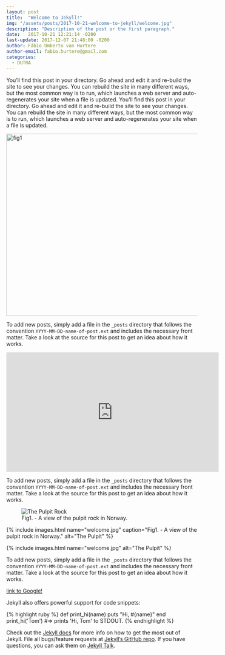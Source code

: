 ```yaml
---
layout: post
title:  "Welcome to Jekyll!"
img: "/assets/posts/2017-10-21-welcome-to-jekyll/welcome.jpg"
description: "Description of the post or the first paragraph."
date:   2017-10-21 12:21:14 -0200
last-update: 2017-12-07 21:48:00 -0200
author: Fábio Umberto van Hurtere
author-email: fabio.hurtere@gmail.com
categories:
  - DUTRA
---
```

You’ll find this post in your directory. Go ahead and edit it and re-build the site to see your changes. You can rebuild the site in many different ways, but the most common way is to run, which launches a web server and auto-regenerates your site when a file is updated. You’ll find this post in your directory. Go ahead and edit it and re-build the site to see your changes. You can rebuild the site in many different ways, but the most common way is to run, which launches a web server and auto-regenerates your site when a file is updated.

<a data-flickr-embed="true" data-header="true" data-footer="true" data-context="true"  href="https://www.flickr.com/photos/d2d/201549575/in/album-72157623221063940/" title="fig1"><img src="https://farm1.staticflickr.com/67/201549575_48e1c2965e_o.jpg" width="640" height="480" alt="fig1"></a><script async src="//embedr.flickr.com/assets/client-code.js" charset="utf-8"></script>

To add new posts, simply add a file in the `_posts` directory that follows the convention `YYYY-MM-DD-name-of-post.ext` and includes the necessary front matter. Take a look at the source for this post to get an idea about how it works.

<div class="aspect-ratio">
  <iframe width="560" height="315" src="https://www.youtube.com/embed/u-j4oSfph-8?rel=0" frameborder="0" gesture="media" allow="encrypted-media" allowfullscreen></iframe>
</div>

To add new posts, simply add a file in the `_posts` directory that follows the convention `YYYY-MM-DD-name-of-post.ext` and includes the necessary front matter. Take a look at the source for this post to get an idea about how it works.

<figure>
  <img src="{{site.baseurl}}/assets/posts/2017-10-21-welcome-to-jekyll/welcome.jpg" alt="The Pulpit Rock">
  <figcaption>Fig1. - A view of the pulpit rock in Norway.</figcaption>
</figure>

{% include images.html name="welcome.jpg" caption="Fig1. - A view of the pulpit rock in Norway." alt="The Pulpit" %}

{% include images.html name="welcome.jpg" alt="The Pulpit" %}

To add new posts, simply add a file in the `_posts` directory that follows the convention `YYYY-MM-DD-name-of-post.ext` and includes the necessary front matter. Take a look at the source for this post to get an idea about how it works.

[link to Google!](http://google.com)

Jekyll also offers powerful support for code snippets:

{% highlight ruby %}
def print_hi(name)
  puts "Hi, #{name}"
end
print_hi('Tom')
#=> prints 'Hi, Tom' to STDOUT.
{% endhighlight %}

Check out the [Jekyll docs][jekyll-docs] for more info on how to get the most out of Jekyll. File all bugs/feature requests at [Jekyll’s GitHub repo][jekyll-gh]. If you have questions, you can ask them on [Jekyll Talk][jekyll-talk].

[jekyll-docs]: https://jekyllrb.com/docs/home
[jekyll-gh]:   https://github.com/jekyll/jekyll
[jekyll-talk]: https://talk.jekyllrb.com/
